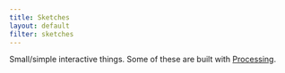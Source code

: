 ```yaml
---
title: Sketches
layout: default
filter: sketches
---
```


Small/simple interactive things. Some of these are built with [Processing](https://processing.org/).